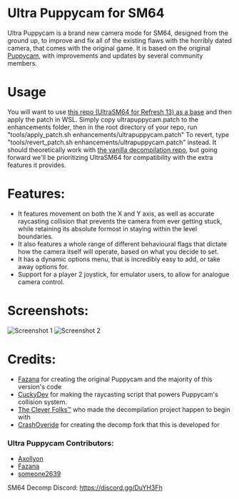 # Ultra Puppycam for SM64

Ultra Puppycam is a brand new camera mode for SM64, designed from the ground up, to improve and fix all of the existing flaws with the horribly dated camera, that comes with the original game. It is based on the original [Puppycam](https://github.com/FazanaJ/puppycam), with improvements and updates by several community members.

# Usage

You will want to use [this repo (UltraSM64 for Refresh 13) as a base](https://github.com/CrashOveride95/ultrasm64) and then apply the patch in WSL. Simply copy ultrapuppycam.patch to the enhancements folder, then in the root directory of your repo, run "tools/apply_patch.sh enhancements/ultrapuppycam.patch" To revert, type "tools/revert_patch.sh enhancements/ultrapuppycam.patch" instead. It should theoretically work with [the vanilla decompilation repo](https://github.com/n64decomp/sm64), but going forward we'll be prioritizing UltraSM64 for compatibility with the extra features it provides.

# Features:

- It features movement on both the X and Y axis, as well as accurate raycasting collision that prevents the camera from ever getting stuck, while retaining its absolute formost in staying within the level boundaries.
- It also features a whole range of different behavioural flags that dictate how the camera itself will operate, based on what you decide to set.
- It has a dynamic options menu, that is incredibly easy to add, or take away options for.
- Support for a player 2 joystick, for emulator users, to allow for analogue camera control.

# Screenshots:

![Screenshot 1](https://i.imgur.com/NJHhyyd.png)
![Screenshot 2](https://i.imgur.com/TmELc4d.png)

# Credits:

- [Fazana](https://github.com/FazanaJ) for creating the original Puppycam and the majority of this version's code
- [CuckyDev](https://github.com/cuckydev) for making the raycasting script that powers Puppycam's collision system.
- [The Clever Folks™](https://github.com/n64decomp/sm64) who made the decompilation project happen to begin with
- [CrashOveride](https://github.com/CrashOveride95) for creating the decomp fork that this is developed for
### Ultra Puppycam Contributors:
- [Axollyon](https://github.com/Axollyon)
- [Fazana](https://github.com/FazanaJ)
- [someone2639](https://github.com/farisawan-2000)

SM64 Decomp Discord: https://discord.gg/DuYH3Fh
